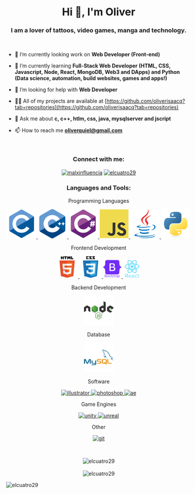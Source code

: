 <h1 align="center">Hi 👋, I'm Oliver</h1>
<h3 align="center">I am a lover of tattoos, video games, manga and technology.</h3>
<br>

- 🔭 I’m currently looking work on **Web Developer (Front-end)**

- 🌱 I’m currently learning **Full-Stack Web Developer (HTML, CSS, Javascript, Node, React, MongoDB, Web3 and DApps) and Python (Data science, automation, build websites, games and apps!)**

- 🤝 I’m looking for help with **Web Developer**

- 👨‍💻 All of my projects are available at [https://github.com/oliverisaacq?tab=repositories](https://github.com/oliverisaacq?tab=repositories)

- 💬 Ask me about **c, c++, htlm, css, java, mysqlserver and jscript**

- 📫 How to reach me **oliverquiel@gmail.com**
<br>
<h3 align="center">Connect with me:</h3>
<p align="center">
<a href="https://twitter.com/malxinfluencia" target="blank"><img align="center" src="https://raw.githubusercontent.com/rahuldkjain/github-profile-readme-generator/master/src/images/icons/Social/twitter.svg" alt="malxinfluencia" height="30" width="40" /></a>
<a href="https://instagram.com/oliverisaacq" target="blank"><img align="center" src="https://raw.githubusercontent.com/rahuldkjain/github-profile-readme-generator/master/src/images/icons/Social/instagram.svg" alt="elcuatro29" height="30" width="40" /></a>
</p>

<h3 align="center">Languages and Tools:</h3>

<p align="center"> 
Programming Languages 

<p align="center"> <a href="https://www.cprogramming.com/" target="_blank" rel="noreferrer"> <img src="https://raw.githubusercontent.com/devicons/devicon/master/icons/c/c-original.svg" alt="c" width="80" height="80"/> </a> <a href="https://www.w3schools.com/cpp/" target="_blank" rel="noreferrer"> <img src="https://raw.githubusercontent.com/devicons/devicon/master/icons/cplusplus/cplusplus-original.svg" alt="cplusplus" width="80" height="80"/> </a> <a href="https://www.w3schools.com/cs/" target="_blank" rel="noreferrer"> <img src="https://raw.githubusercontent.com/devicons/devicon/master/icons/csharp/csharp-original.svg" alt="csharp" width="80" height="80"/> </a> <a href="https://developer.mozilla.org/en-US/docs/Web/JavaScript" target="_blank" rel="noreferrer"> <img src="https://raw.githubusercontent.com/devicons/devicon/master/icons/javascript/javascript-original.svg" alt="javascript" width="80" height="80"/> </a> <a href="https://www.java.com" target="_blank" rel="noreferrer"> <img src="https://raw.githubusercontent.com/devicons/devicon/master/icons/java/java-original.svg" alt="java" width="80" height="80"/> </a> <a href="https://www.python.org" target="_blank" rel="noreferrer"> <img src="https://raw.githubusercontent.com/devicons/devicon/master/icons/python/python-original.svg" alt="python" width="80" height="80"/> </a></p> 

<p align="center"> Frontend Development</p>

<p align="center"><a href="https://www.w3.org/html/" target="_blank" rel="noreferrer"> <img src="https://raw.githubusercontent.com/devicons/devicon/master/icons/html5/html5-original-wordmark.svg" alt="html5" width="60" height="60"/> </a> <a href="https://www.w3schools.com/css/" target="_blank" rel="noreferrer"> <img src="https://raw.githubusercontent.com/devicons/devicon/master/icons/css3/css3-original-wordmark.svg" alt="css3" width="60" height="60"/> </a> <a href="https://getbootstrap.com" target="_blank" rel="noreferrer"> <img src="https://raw.githubusercontent.com/devicons/devicon/master/icons/bootstrap/bootstrap-plain-wordmark.svg" alt="bootstrap" width="50" height="50"/> </a> <a href="https://reactjs.org/" target="_blank" rel="noreferrer"> <img src="https://raw.githubusercontent.com/devicons/devicon/master/icons/react/react-original-wordmark.svg" alt="react" width="50" height="50"/> </a> </p>

<p align="center">Backend Development</p>

<p align="center"><a href="https://nodejs.org" target="_blank" rel="noreferrer"> <img src="https://raw.githubusercontent.com/devicons/devicon/master/icons/nodejs/nodejs-original-wordmark.svg" alt="nodejs" width="80" height="80"/> </a></p> 

<p align="center">Database</p>

<p align="center"><a href="https://www.mysql.com/" target="_blank" rel="noreferrer"> <img src="https://raw.githubusercontent.com/devicons/devicon/master/icons/mysql/mysql-original-wordmark.svg" alt="mysql" width="80" height="80"/> </a> </p>

<p align="center">Software</p>

<p align="center"><a href="https://www.adobe.com/in/products/illustrator.html" target="_blank" rel="noreferrer"> <img src="https://www.vectorlogo.zone/logos/adobe_illustrator/adobe_illustrator-icon.svg" alt="illustrator" width="50" height="50"/> </a> <a href="https://www.photoshop.com/en" target="_blank" rel="noreferrer"> <img src="https://www.svgrepo.com/show/475668/photoshop-color.svg" alt="photoshop" width="50" height="50"/> </a> <a href="[https://www.adobe.com/products/xd.html](https://www.adobe.com/products/aftereffects.html?msockid=09c49c0c2dcb6070018c88992cba61d9)" target="_blank" rel="noreferrer"> <img src="https://www.adobe.com/cc-shared/assets/img/product-icons/svg/after-effects.svg" alt="ae" width="50" height="50"/> </a></p>

<p align="center">Game Engines</p>

<p align="center"><a href="https://unity.com/" target="_blank" rel="noreferrer"> <img src="https://www.vectorlogo.zone/logos/unity3d/unity3d-icon.svg" alt="unity" width="80" height="80"/> </a> <a href="https://unrealengine.com/" target="_blank" rel="noreferrer"> <img src="https://raw.githubusercontent.com/kenangundogan/fontisto/036b7eca71aab1bef8e6a0518f7329f13ed62f6b/icons/svg/brand/unreal-engine.svg" alt="unreal" width="80" height="80"/> </a></p>

<p align="center">Other</p> 

<p align="center"><a href="https://git-scm.com/" target="_blank" rel="noreferrer"> <img src="https://www.vectorlogo.zone/logos/git-scm/git-scm-icon.svg" alt="git" width="40" height="40"/> </a></p> 
</p> 

<br>

<p align="center">
	<img src="https://github-readme-stats.vercel.app/api/top-langs?username=oliverisaacq&show_icons=true&theme=radical&locale=en&layout=compact" alt="elcuatro29"/>
	<br>
	<br>
	<img src="https://github-readme-stats.vercel.app/api?username=oliverisaacq&show_icons=true&theme=radical&locale=en" alt="elcuatro29"/>
</p>

<p align="left"> <img src="https://komarev.com/ghpvc/?username=oliverisaacq&label=Profile%20views&color=0e75b6&style=flat" alt="elcuatro29" /> </p>




<!--
**elcuatro29/elcuatro29** is a ✨ _special_ ✨ repository because its `README.md` (this file) appears on your GitHub profile.

Here are some ideas to get you started:

- 🔭 I’m currently working on ...
- 🌱 I’m currently learning ...
- 👯 I’m looking to collaborate on ...
- 🤔 I’m looking for help with ...
- 💬 Ask me about ...
- 📫 How to reach me: ...
- 😄 Pronouns: ...
- ⚡ Fun fact: ...
-->
